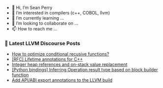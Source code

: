 - 👋 Hi, I’m Sean Perry
- 👀 I’m interested in compilers (c++, COBOL, llvm)
- 🌱 I’m currently learning ...
- 💞️ I’m looking to collaborate on ...
- 📫 How to reach me ...

<!---
s66perry/s66perry is a ✨ special ✨ repository because its `README.md` (this file) appears on your GitHub profile.
You can click the Preview link to take a look at your changes.
--->
### 📕 Latest LLVM Discourse Posts

<!-- DISCOURSE-LLVM:START -->
- [How to optimize conditional recusive functions?](https://discourse.llvm.org/t/how-to-optimize-conditional-recusive-functions/61504#post_5)
- [[RFC] Lifetime annotations for C++](https://discourse.llvm.org/t/rfc-lifetime-annotations-for-c/61377?page=2#post_35)
- [Integer heap references and on-stack value replacement](https://discourse.llvm.org/t/integer-heap-references-and-on-stack-value-replacement/61526#post_2)
- [[Python bindings] Inferring Operation result type based on block builder function](https://discourse.llvm.org/t/python-bindings-inferring-operation-result-type-based-on-block-builder-function/61363#post_19)
- [Add API/ABI export annotations to the LLVM build](https://discourse.llvm.org/t/add-api-abi-export-annotations-to-the-llvm-build/61300#post_3)
<!-- DISCOURSE-LLVM:END -->
